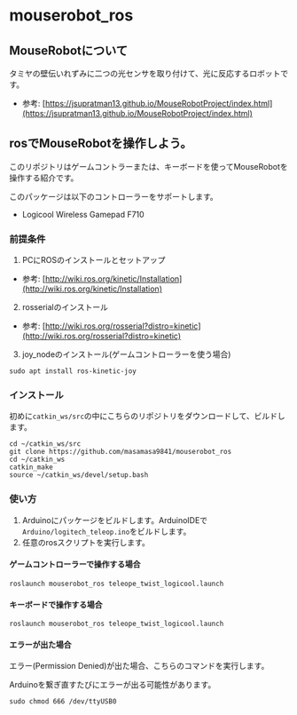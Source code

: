 # mouserobot_ros
## MouseRobotについて
タミヤの壁伝いれずみに二つの光センサを取り付けて、光に反応するロボットです。
* 参考: [https://jsupratman13.github.io/MouseRobotProject/index.html](https://jsupratman13.github.io/MouseRobotProject/index.html)
## rosでMouseRobotを操作しよう。
このリポジトリはゲームコントラーまたは、キーボードを使ってMouseRobotを操作する紹介です。


このパッケージは以下のコントローラーをサポートします。
* Logicool Wireless Gamepad F710

### 前提条件
1. PCにROSのインストールとセットアップ
* 参考: [http://wiki.ros.org/kinetic/Installation](http://wiki.ros.org/kinetic/Installation)

2. rosserialのインストール
* 参考: [http://wiki.ros.org/rosserial?distro=kinetic](http://wiki.ros.org/rosserial?distro=kinetic)

3. joy_nodeのインストール(ゲームコントローラーを使う場合)
```
sudo apt install ros-kinetic-joy
```

### インストール
初めに`catkin_ws/src`の中にこちらのリポジトリをダウンロードして、ビルドします。
```
cd ~/catkin_ws/src
git clone https://github.com/masamasa9841/mouserobot_ros
cd ~/catkin_ws
catkin_make
source ~/catkin_ws/devel/setup.bash
```

### 使い方
1. Arduinoにパッケージをビルドします。ArduinoIDEで`Arduino/logitech_teleop.ino`をビルドします。
2. 任意のrosスクリプトを実行します。
#### ゲームコントローラーで操作する場合
```
roslaunch mouserobot_ros teleope_twist_logicool.launch
```

#### キーボードで操作する場合
```
roslaunch mouserobot_ros teleope_twist_logicool.launch
```

#### エラーが出た場合
エラー(Permission Denied)が出た場合、こちらのコマンドを実行します。

Arduinoを繋ぎ直すたびにエラーが出る可能性があります。
```
sudo chmod 666 /dev/ttyUSB0
```
